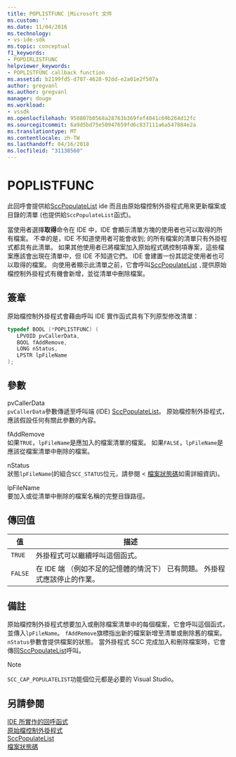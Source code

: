 ```yaml
---
title: POPLISTFUNC |Microsoft 文件
ms.custom: ''
ms.date: 11/04/2016
ms.technology:
- vs-ide-sdk
ms.topic: conceptual
f1_keywords:
- POPDIRLISTFUNC
helpviewer_keywords:
- POPLISTFUNC callback function
ms.assetid: b2199fd5-d707-4628-92dd-e2a01e2f507a
author: gregvanl
ms.author: gregvanl
manager: douge
ms.workload:
- vssdk
ms.openlocfilehash: 950807b0568a28763b369fef4041c69b264d12fc
ms.sourcegitcommit: 6a9d5bd75e50947659fd6c837111a6a547884e2a
ms.translationtype: MT
ms.contentlocale: zh-TW
ms.lasthandoff: 04/16/2018
ms.locfileid: "31138560"
---
```

# <a name="poplistfunc"></a>POPLISTFUNC
此回呼會提供給[SccPopulateList](../extensibility/sccpopulatelist-function.md) ide 而且由原始檔控制外掛程式用來更新檔案或目錄的清單 (也提供給`SccPopulateList`函式)。  
  
 當使用者選擇**取得**命令在 IDE 中，IDE 會顯示清單方塊的使用者也可以取得的所有檔案。 不幸的是，IDE 不知道使用者可能會收到; 的所有檔案的清單只有外掛程式都具有此清單。 如果其他使用者已將檔案加入原始程式碼控制項專案，這些檔案應該會出現在清單中，但 IDE 不知道它們。 IDE 會建置一份其認定使用者也可以取得的檔案。 向使用者顯示此清單之前，它會呼叫[SccPopulateList](../extensibility/sccpopulatelist-function.md) `,`提供原始檔控制外掛程式有機會新增，並從清單中刪除檔案。  
  
## <a name="signature"></a>簽章  
 原始檔控制外掛程式會藉由呼叫 IDE 實作函式具有下列原型修改清單：  
  
```cpp  
typedef BOOL (*POPLISTFUNC) (  
   LPVOID pvCallerData,  
   BOOL fAddRemove,  
   LONG nStatus,  
   LPSTR lpFileName  
);  
```  
  
## <a name="parameters"></a>參數  
 pvCallerData  
 `pvCallerData`參數傳遞至呼叫端 (IDE) [SccPopulateList](../extensibility/sccpopulatelist-function.md)。 原始檔控制外掛程式，應該假設任何有關此參數的內容。  
  
 fAddRemove  
 如果`TRUE`，`lpFileName`是應加入的檔案清單的檔案。 如果`FALSE`，`lpFileName`是應該從檔案清單中刪除的檔案。  
  
 nStatus  
 狀態`lpFileName`(的組合`SCC_STATUS`位元，請參閱 <<c4> [ 檔案狀態碼](../extensibility/file-status-code-enumerator.md)如需詳細資訊)。  
  
 lpFileName  
 要加入或從清單中刪除的檔案名稱的完整目錄路徑。  
  
## <a name="return-value"></a>傳回值  
  
|值|描述|  
|-----------|-----------------|  
|`TRUE`|外掛程式可以繼續呼叫這個函式。|  
|`FALSE`|在 IDE 端 （例如不足的記憶體的情況下） 已有問題。 外掛程式應該停止的作業。|  
  
## <a name="remarks"></a>備註  
 原始檔控制外掛程式想要加入或刪除檔案清單中的每個檔案，它會呼叫這個函式，並傳入`lpFileName`。 `fAddRemove`旗標指出新的檔案新增至清單或刪除舊的檔案。 `nStatus`參數會提供檔案的狀態。 當外掛程式 SCC 完成加入和刪除檔案時，它會傳回[SccPopulateList](../extensibility/sccpopulatelist-function.md)呼叫。  
  
> [!NOTE]
>  `SCC_CAP_POPULATELIST`功能個位元都是必要的 Visual Studio。  
  
## <a name="see-also"></a>另請參閱  
 [IDE 所實作的回呼函式](../extensibility/callback-functions-implemented-by-the-ide.md)   
 [原始檔控制外掛程式](../extensibility/source-control-plug-ins.md)   
 [SccPopulateList](../extensibility/sccpopulatelist-function.md)   
 [檔案狀態碼](../extensibility/file-status-code-enumerator.md)